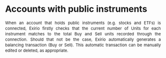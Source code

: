 # Accounts with public instruments

<p dir="ltr" style="box-sizing: border-box; margin-bottom: 0px; margin-left: 0px; font-size: 13px; line-height: 18px; word-break: normal; overflow-wrap: break-word; text-align: justify;"><span "helvetica="" 0px;="" 16px;="" 28,="" 32px;="" 400;="" 60);"="" arial,="" color:="" dir="ltr" font-size:="" font-weight:="" justify;="" line-height:="" neue",="" rgb(19,="" roboto,="" sans-serif;="" segoe="" style="box-sizing: border-box; font-family: -apple-system, BlinkMacSystemFont, " text-align:="" text-indent:="" ui",="">When an account that holds public instruments (e.g. stocks and ETFs) is connected, Exirio firstly checks that the current number of Units for each instrument matches to the total Buy and Sell units recorded through the connection. Should that not be the case, Exirio automatically generates a balancing transaction (Buy or Sell). This automatic transaction can be manually edited or deleted, as appropriate.&nbsp;</span></p>

<div class="collab-highlight-btn" style="visibility: hidden; box-sizing: border-box; border-radius: 3px; box-shadow: rgba(24, 50, 71, 0.4) 0px 3px 8px 0px, rgba(24, 50, 71, 0.3) 0px 0.5px 2px 0px; cursor: pointer; animation: 250ms linear 0s 1 normal forwards running pop-on-top; color: white; height: 30px; padding: 7px 10px; text-align: justify;"><br/></div>

<div "helvetica="" 0px;"="" 400;="" arial,="" class="attachment-thumb ember-view" font-weight:="" neue",="" roboto,="" sans-serif;="" segoe="" start;="" style="box-sizing: border-box; word-break: normal; overflow-wrap: break-word; font-size: 13px; line-height: 18px; color: rgb(24, 50, 71); font-family: -apple-system, BlinkMacSystemFont, " text-align:="" text-indent:="" ui",=""><br class="Apple-interchange-newline"/></div>

  